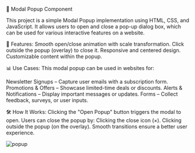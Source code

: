 📌 Modal Popup Component

This project is a simple Modal Popup implementation using HTML, CSS, and JavaScript. It allows users to open and close a pop-up dialog box, which can be used for various interactive features on a website.

🎯 Features:
Smooth open/close animation with scale transformation.
Click outside the popup (overlay) to close it.
Responsive and centered design.
Customizable content within the popup.

📊 Use Cases:
This modal popup can be used in websites for:

Newsletter Signups – Capture user emails with a subscription form.
Promotions & Offers – Showcase limited-time deals or discounts.
Alerts & Notifications – Display important messages or updates.
Forms – Collect feedback, surveys, or user inputs.

🛠️ How It Works:
Clicking the "Open Popup" button triggers the modal to open.
Users can close the popup by:
Clicking the close icon (×).
Clicking outside the popup (on the overlay).
Smooth transitions ensure a better user experience.


![popup](https://github.com/user-attachments/assets/6e7eb937-1a81-474a-9375-cb356b6d5579)


